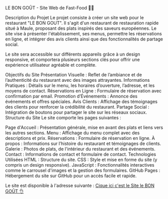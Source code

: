 
LE BON GOÛT - Site Web de Fast-Food 🍔🍟

Description du Projet
Le projet consiste à créer un site web pour le restaurant "LE BON GOUT". Il s'agit d'un restaurant de restauration rapide situé à Maule, proposant des plats inspirés des saveurs européennes. Le site vise à présenter l'établissement, ses menus, permettre les réservations en ligne, et intégrer des avis clients ainsi que des fonctionnalités de partage social.

Le site sera accessible sur différents appareils grâce à un design responsive, et comportera plusieurs sections clés pour offrir une expérience utilisateur agréable et complète.

Objectifs du Site
Présentation Visuelle : Reflet de l’ambiance et de l’authenticité du restaurant avec des images attrayantes.
Informations Pratiques : Détails sur le menu, les horaires d’ouverture, l’adresse, et les moyens de contact.
Réservations en Ligne : Formulaire de réservation avec confirmation par email.
Promotion d’Événements : Annonce des événements et offres spéciales.
Avis Clients : Affichage des témoignages des clients pour renforcer la crédibilité du restaurant.
Partage Social : Intégration de boutons pour partager le site sur les réseaux sociaux.
Structure du Site
Le site comporte les pages suivantes :

Page d'Accueil : Présentation générale, mise en avant des plats et liens vers les autres sections.
Menu : Affichage du menu complet avec des descriptions et prix.
Réservations : Formulaire de réservation en ligne.
À propos : Informations sur l’histoire du restaurant et témoignages de clients.
Galerie : Photos de plats, de l'intérieur du restaurant et des événements.
Contact : Informations de contact et formulaire de contact.
Technologies Utilisées
HTML : Structure du site.
CSS : Style et mise en forme du site (y compris un design responsive).
JavaScript : Fonctionnalités interactives comme le carrousel d'images et la gestion des formulaires.
GitHub Pages : Hébergement du site sur GitHub pour un accès facile et rapide.


Le site est disponible à l'adresse suivante :
 [Cique ici c'est le Site le BON GOÛT 👌](https://safidial.github.io/Projet-site-web-d-un-fast-food-/)

